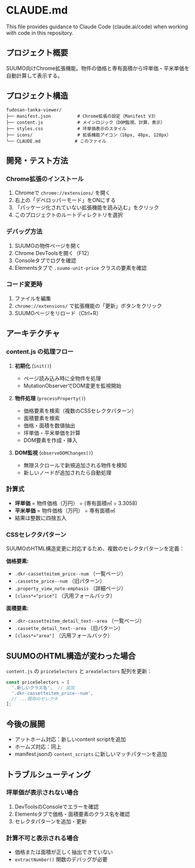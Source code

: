 # CLAUDE.md

This file provides guidance to Claude Code (claude.ai/code) when working with code in this repository.

## プロジェクト概要

SUUMO向けChrome拡張機能。物件の価格と専有面積から坪単価・平米単価を自動計算して表示する。

## プロジェクト構造

```
fudosan-tanka-viewer/
├── manifest.json          # Chrome拡張の設定（Manifest V3）
├── content.js             # メインロジック（DOM監視、計算、表示）
├── styles.css             # 坪単価表示のスタイル
├── icons/                 # 拡張機能アイコン（16px, 48px, 128px）
└── CLAUDE.md             # このファイル
```

## 開発・テスト方法

### Chrome拡張のインストール

1. Chromeで `chrome://extensions/` を開く
2. 右上の「デベロッパーモード」をONにする
3. 「パッケージ化されていない拡張機能を読み込む」をクリック
4. このプロジェクトのルートディレクトリを選択

### デバッグ方法

1. SUUMOの物件ページを開く
2. Chrome DevToolsを開く（F12）
3. Consoleタブでログを確認
4. Elementsタブで `.suumo-unit-price` クラスの要素を確認

### コード変更時

1. ファイルを編集
2. `chrome://extensions/` で拡張機能の「更新」ボタンをクリック
3. SUUMOページをリロード（Ctrl+R）

## アーキテクチャ

### content.js の処理フロー

1. **初期化** (`init()`)
   - ページ読み込み時に全物件を処理
   - MutationObserverでDOM変更を監視開始

2. **物件処理** (`processProperty()`)
   - 価格要素を検索（複数のCSSセレクタパターン）
   - 面積要素を検索
   - 価格・面積を数値抽出
   - 坪単価・平米単価を計算
   - DOM要素を作成・挿入

3. **DOM監視** (`observeDOMChanges()`)
   - 無限スクロールで新規追加される物件を検知
   - 新しいノードが追加されたら自動処理

### 計算式

- **坪単価** = 物件価格（万円） ÷ (専有面積㎡ ÷ 3.3058)
- **平米単価** = 物件価格（万円） ÷ 専有面積㎡
- 結果は整数に四捨五入

### CSSセレクタパターン

SUUMOのHTML構造変更に対応するため、複数のセレクタパターンを定義：

**価格要素:**
- `.dkr-cassetteitem_price--num` （一覧ページ）
- `.cassette_price--num` （旧パターン）
- `.property_view_note-emphasis` （詳細ページ）
- `[class*="price"]` （汎用フォールバック）

**面積要素:**
- `.dkr-cassetteitem_detail_text--area` （一覧ページ）
- `.cassette_detail_text--area` （旧パターン）
- `[class*="area"]` （汎用フォールバック）

## SUUMOのHTML構造が変わった場合

`content.js` の `priceSelectors` と `areaSelectors` 配列を更新：

```javascript
const priceSelectors = [
  '.新しいクラス名',  // 追加
  '.dkr-cassetteitem_price--num',
  // ...既存のセレクタ
];
```

## 今後の展開

- アットホーム対応：新しいcontent scriptを追加
- ホームズ対応：同上
- manifest.jsonの `content_scripts` に新しいマッチパターンを追加

## トラブルシューティング

### 坪単価が表示されない場合

1. DevToolsのConsoleでエラーを確認
2. Elementsタブで価格・面積要素のクラス名を確認
3. セレクタパターンを追加・更新

### 計算不可と表示される場合

- 価格または面積が正しく抽出できていない
- `extractNumber()` 関数のデバッグが必要
